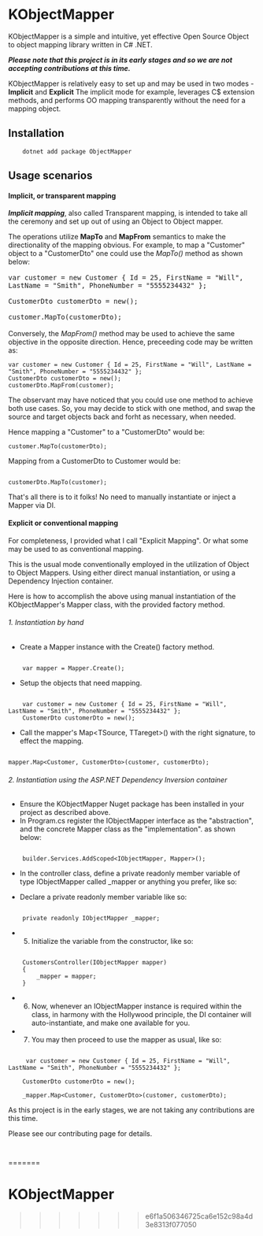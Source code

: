 # KObjectMapper

KObjectMapper is a simple and intuitive, yet effective Open Source Object to object mapping library written in C# .NET.

**_Please note that this project is in its early stages and so we are not accepting contributions at this time._**

KObjectMapper is relatively easy to set up and may be used in two modes - **Implicit** and **Explicit** The implicit mode for example, leverages C$ extension methods, and performs OO mapping transparently without the need for a mapping object.

## Installation

```
    dotnet add package ObjectMapper
```

## Usage scenarios

#### Implicit, or transparent mapping

**_Implicit mapping_**, also called Transparent mapping, is intended to take all the ceremony and set up out of using an Object to Object mapper.

The operations utilize **MapTo** and **MapFrom** semantics to make the directionality of the mapping obvious. For example, to map a "Customer" object to a "CustomerDto" one could use the _MapTo()_ method as shown below:

<span style="font-size:1.15em">

```
var customer = new Customer { Id = 25, FirstName = "Will", LastName = "Smith", PhoneNumber = "5555234432" };

CustomerDto customerDto = new();

customer.MapTo(customerDto);

```

</span>

Conversely, the _MapFrom()_ method may be used to achieve the same objective in the opposite direction. Hence, preceeding code may be written as:

```
var customer = new Customer { Id = 25, FirstName = "Will", LastName = "Smith", PhoneNumber = "5555234432" };
CustomerDto customerDto = new();
customerDto.MapFrom(customer);
```

The observant may have noticed that you could use one method to achieve both use cases. So, you may decide to stick with one method, and swap the source and target objects back and forht as necessary, when needed.

Hence mapping a "Customer" to a "CustomerDto" would be:

```
customer.MapTo(customerDto);

```

Mapping from a CustomerDto to Customer would be:

```

customerDto.MapTo(customer);

```

That's all there is to it folks! No need to manually instantiate or inject a Mapper via DI.

#### Explicit or conventional mapping

For completeness, I provided what I call "Explicit Mapping". Or what some may be used to as conventional mapping.

This is the usual mode conventionally employed in the utilization of Object to Object Mappers. Using either direct manual instantiation, or using a Dependency Injection container.

Here is how to accomplish the above using manual instantiation of the KObjectMapper's Mapper class, with the provided factory method.

###### 1. Instantiation by hand

- Create a Mapper instance with the Create() factory method.

```

    var mapper = Mapper.Create();

```

- Setup the objects that need mapping.

```

    var customer = new Customer { Id = 25, FirstName = "Will", LastName = "Smith", PhoneNumber = "5555234432" };
    CustomerDto customerDto = new();

```

- Call the mapper's Map<TSource, TTareget>() with the right signature, to effect the mapping.

```

mapper.Map<Customer, CustomerDto>(customer, customerDto);

```

###### 2. Instantiation using the ASP.NET Dependency Inversion container

- Ensure the KObjectMapper Nuget package has been installed in your project as described above.
- In Program.cs register the IObjectMapper interface as the "abstraction", and the concrete Mapper class as the "implementation". as shown below:

```

    builder.Services.AddScoped<IObjectMapper, Mapper>();

```

- In the controller class, define a private readonly member variable of type IObjectMapper called \_mapper or anything you prefer, like so:

- Declare a private readonly member variable like so:

```

    private readonly IObjectMapper _mapper;

```

- 5. Initialize the variable from the constructor, like so:

```

    CustomersController(IObjectMapper mapper)
    {
        _mapper = mapper;
    }

```

- 6. Now, whenever an IObjectMapper instance is required within the class, in harmony with the Hollywood principle, the DI container will auto-instantiate, and make one available for you.

- 7. You may then proceed to use the mapper as usual, like so:

```

     var customer = new Customer { Id = 25, FirstName = "Will", LastName = "Smith", PhoneNumber = "5555234432" };

    CustomerDto customerDto = new();

    _mapper.Map<Customer, CustomerDto>(customer, customerDto);

```

As this project is in the early stages, we are not taking any contributions are this time.

Please see our contributing page for details.

```

```

```

```
=======
# KObjectMapper
>>>>>>> e6f1a506346725ca6e152c98a4d3e8313f077050
